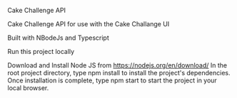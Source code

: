 
Cake Challenge API

Cake Challenge API for use with the Cake Challange UI

Built with NBodeJs and Typescript

Run this project locally

Download and Install Node JS from https://nodejs.org/en/download/
In the root project directory, type npm install to install the project's dependencies.
Once installation is complete, type npm start to start the project in your local browser.
